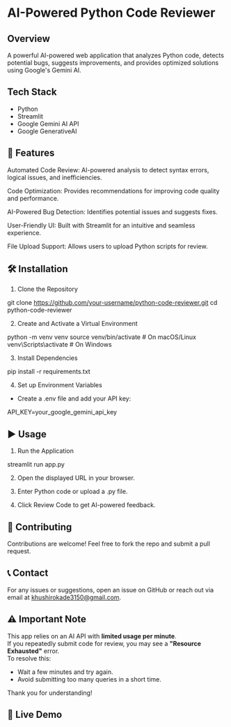 # AI-Powered Python Code Reviewer 

## Overview
A powerful AI-powered web application that analyzes Python code, detects potential bugs, suggests improvements, and provides optimized solutions using Google's Gemini AI.

##  Tech Stack
- Python
- Streamlit
- Google Gemini AI API
- Google GenerativeAI

## 🚀 Features
  Automated Code Review: AI-powered     analysis to detect syntax errors, logical issues, and inefficiencies.

  Code Optimization: Provides recommendations for improving code quality and performance.

  AI-Powered Bug Detection: Identifies potential issues and suggests fixes.

  User-Friendly UI: Built with Streamlit for an intuitive and seamless experience.

  File Upload Support: Allows users to upload Python scripts for review. 

## 🛠 Installation

1. Clone the Repository

git clone https://github.com/your-username/python-code-reviewer.git
cd python-code-reviewer

2. Create and Activate a Virtual Environment

python -m venv venv
source venv/bin/activate  # On macOS/Linux
venv\Scripts\activate    # On Windows

3. Install Dependencies

pip install -r requirements.txt

4. Set up Environment Variables

- Create a .env file and add your API key:

API_KEY=your_google_gemini_api_key

## ▶️ Usage

1. Run the Application

streamlit run app.py

2. Open the displayed URL in your browser.

3. Enter Python code or upload a .py file.

4. Click Review Code to get AI-powered feedback.

## 🤝 Contributing

Contributions are welcome! Feel free to fork the repo and submit a pull request.


## 📞 Contact

For any issues or suggestions, open an issue on GitHub or reach out via email at khushirokade3150@gmail.com.

## ⚠️ Important Note  
This app relies on an AI API with **limited usage per minute**.  
If you repeatedly submit code for review, you may see a **"Resource Exhausted"** error.  
To resolve this:  
- Wait a few minutes and try again.  
- Avoid submitting too many queries in a short time.  

Thank you for understanding! 

## 🚀 Live Demo  

 
 
